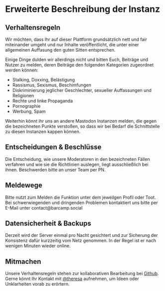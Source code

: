 <h1>Erweiterte Beschreibung der Instanz</h1>

<h2>Verhaltensregeln</h2>

Wir möchten, dass Ihr auf dieser Plattform grundsätzlich nett und fair miteinander umgeht und nur Inhalte veröffentlicht, die unter einer allgemeinen Auffasung den guten Sitten entsprechen.</p>

<p>Einige Dinge dulden wir allerdings nicht und bitten Euch, Beiträge und Nutzer zu melden, deren Beiträge den folgenden Kategorien zugeordnet werden können:</p>

<ul>
  <li>Stalking, Doxxing, Belästigung</li>
  <li>Rassismus, Sexismus, Beschimfungen</li>
  <li>Diskriminierung jeglicher Geschlechter, sexueller Auffassungen und Religionen</li>
  <li>Rechte und linke Propaganda</li>
  <li>Pornographie</li>
  <li>Werbung, Spam</li>
</ul>

<p>Weiterhin könnt ihr uns an andere Mastodon Instanzen melden, die gegen die bezeichneten Punkte verstoßen, so dass wir bei Bedarf die Schnittstelle zu diesen Instanzen kappen können.</p>

<h2>Entscheidungen & Beschlüsse</h2>

<p>Die Entscheidung, wie unsere Moderatoren in den bezeichneten Fällen verfahren und wie sie die Richtlinien auslegen, liegt ausschließlich bei ihnen. Beschwerden bitte an unser Team per PN.</p>

<h2>Meldewege</h2>

<p>Bitte nutzt zum Melden die Funktion unter dem jeweilgen Profil oder Toot. Bei schwerwiegenden und dringenden Problemen kontaktiert uns bitte per E-Mail unter contact@barcamp.social</p>

<h2>Datensicherheit &amp; Backups</h2>

<p>Derzeit wird der Server einmal pro Nacht gesichtert und zur Sicherung der Konsistenz dafür kurzzeitig vom Netz genommen. In der Regel ist er nach wenigen Minuten wieder online.</p>

<h2>Mitmachen</h2>

<p>Unsere Verhaltensregeln stehen zur kollaborativen Bearbeitung bei <a href="https://github.com/barcamphannover/barcamp.social-tos/edit/master/about_more.md" target="_blank">Github</a>. Gerne könnt Ihr Kontakt mit <a href="https://barcamp.social/@Theresa">@theresa</a> aufnehmen, um Ideen oder Unklarheiten vorab zu erörtern.</p>
